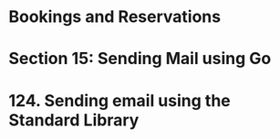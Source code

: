 # Bookings and Reservations

# Section 15: Sending Mail using Go

# 124. Sending email using the Standard Library
